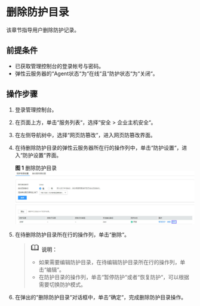 # 删除防护目录<a name="ZH-CN_TOPIC_0116058066"></a>

该章节指导用户删除防护记录。

## 前提条件<a name="section2256777914731"></a>

-   已获取管理控制台的登录帐号与密码。
-   弹性云服务器的“Agent状态“为“在线“且“防护状态“为“关闭“。

## 操作步骤<a name="section78791726145"></a>

1.  登录管理控制台。
2.  在页面上方，单击“服务列表“，选择“安全  \>  企业主机安全“。
3.  在左侧导航树中，选择“网页防篡改“，进入网页防篡改界面。
4.  在待删除防护目录的弹性云服务器所在行的操作列中，单击“防护设置“，进入“防护设置“界面。

    **图 1**  删除防护目录<a name="fig17894141110485"></a>  
    ![](figures/删除防护目录.jpg "删除防护目录")

5.  在待删除防护目录所在行的操作列，单击“删除“。

    >![](public_sys-resources/icon-note.gif) **说明：**   
    >-   如果需要编辑防护目录，在待编辑防护目录所在行的操作列，单击“编辑“。  
    >-   在防护目录的操作列，单击“暂停防护“或者“恢复防护“，可以根据需要切换防护模式。  

6.  在弹出的“删除防护目录“对话框中，单击“确定“，完成删除防护目录操作。

